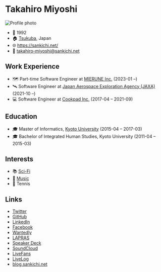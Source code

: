 # Takahiro Miyoshi

![Profile photo](https://www.gravatar.com/avatar/bce862d9ab172a7b03e836640014f6e6?s=256 "Playing the bass guitar at https://osafes.tokyo/archives/2018summer/")

- 🎂 1992
- 🏠 [Tsukuba](https://www.openstreetmap.org/relation/2682891), Japan
- 🌐 https://sankichi.net/
- 📧 takahiro-miyoshi@sankichi.net

## Work Experience

- 🗺️ Part-time Software Engineer at [MIERUNE Inc.](https://www.mierune.co.jp/) (2023-01 –)
- 🛰 Software Engineer at [Japan Aerospace Exploration Agency (JAXA)](https://www.jaxa.jp/) (2021-10 –)
- 💻 Software Engineer at [Cookpad Inc.](https://info.cookpad.com/) (2017-04 – 2021-09)

## Education

- 🎓 Master of Informatics, [Kyoto University](https://www.kyoto-u.ac.jp/) (2015-04 – 2017-03)
- 🎓 Bachelor of Integrated Human Studies, Kyoto University (2011-04 – 2015-03)

## Interests

- 📚 [Sci-Fi](https://sankichi.net/sci-fi)
- 🎸 [Music](https://sankichi.net/music)
- 🎾 Tennis

## Links

- [Twitter](https://twitter.com/sankichi92)
- [GitHub](https://github.com/sankichi92)
- [LinkedIn](https://www.linkedin.com/in/sankichi92/)
- [Facebook](https://www.facebook.com/sankichi92)
- [Wantedly](https://www.wantedly.com/id/sankichi92)
- [LAPRAS](https://lapras.com/public/sankichi92)
- [Speaker Deck](https://speakerdeck.com/sankichi92)
- [SoundCloud](https://soundcloud.com/sankichi92)
- [LiveFans](https://www.livefans.jp/users/prf/B400c08315071a8f)
- [LiveLog](https://livelog.ku-unplugged.net/members/1)
- [blog.sankichi.net](https://blog.sankichi.net/)
